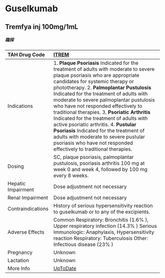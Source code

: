 # Guselkumab

## Tremfya inj 100mg/1mL

##### 臨採

| TAH Drug Code      | [ITREM](https://www.tahsda.org.tw/drugs/hissearch.php?drug_code=ITREM)                                                                                                                                                                                                                                                                                                                                                                                                                                                                                                                                                                  |
|:-------------------|:----------------------------------------------------------------------------------------------------------------------------------------------------------------------------------------------------------------------------------------------------------------------------------------------------------------------------------------------------------------------------------------------------------------------------------------------------------------------------------------------------------------------------------------------------------------------------------------------------------------------------------------|
| Indications        | 1. **Plaque Psoriasis** Indicated for the treatment of adults with moderate to severe plaque psoriasis who are appropriate candidates for systemic therapy or phototherapy. 2. **Palmoplantar Pustulosis** Indicated for the treatment of adults with moderate to severe palmoplantar pustulosis who have not responded effectively to traditional therapies. 3. **Psoriatic Arthritis** Indicated for the treatment of adults with active psoriatic arthritis. 4. **Pustular Psoriasis** Indicated for the treatment of adults with moderate to severe pustular psoriasis who have not responded effectively to traditional therapies. |
| Dosing             | SC, plaque psoriasis, palmoplantar pustulosis, psoriasis arthritis 100 mg at week 0 and week 4, followed by 100 mg every 8 weeks.                                                                                                                                                                                                                                                                                                                                                                                                                                                                                                       |
| Hepatic Impairment | Dose adjustment not necessary                                                                                                                                                                                                                                                                                                                                                                                                                                                                                                                                                                                                           |
| Renal Impairment   | Dose adjustment not necessary                                                                                                                                                                                                                                                                                                                                                                                                                                                                                                                                                                                                           |
| Contraindications  | History of serious hypersensitivity reaction to guselkumab or to any of the excipients.                                                                                                                                                                                                                                                                                                                                                                                                                                                                                                                                                 |
| Adverse Effects    | Common Respiratory: Bronchitis (1.6% ), Upper respiratory infection (14.3% ) Serious Immunologic: Anaphylaxis, Hypersensitivity reaction Respiratory: Tuberculosis Other: Infectious disease (23% )                                                                                                                                                                                                                                                                                                                                                                                                                                     |
| Pregnancy          | Unknown                                                                                                                                                                                                                                                                                                                                                                                                                                                                                                                                                                                                                                 |
| Lactation          | Unknown                                                                                                                                                                                                                                                                                                                                                                                                                                                                                                                                                                                                                                 |
| More Info          | [UpToDate](https://www.uptodate.com/contents/guselkumab-drug-information)                                                                                                                                                                                                                                                                                                                                                                                                                                                                                                                                                               |

